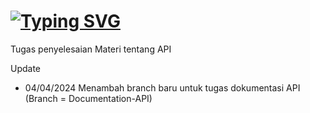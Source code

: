 # [![Typing SVG](https://readme-typing-svg.herokuapp.com?font=Fira+Code&duration=3000&pause=1000&random=false&width=500&lines=Tugas+PR+Latihan+API;%5BKM+6%5D+BE+JS+-+CH+4+TOP+2;Web+Development+with+Express.JS+(Part+1);Binar+Academy)](https://git.io/typing-svg)
Tugas penyelesaian Materi tentang API

Update
* 04/04/2024 Menambah branch baru untuk tugas dokumentasi API (Branch = Documentation-API)
